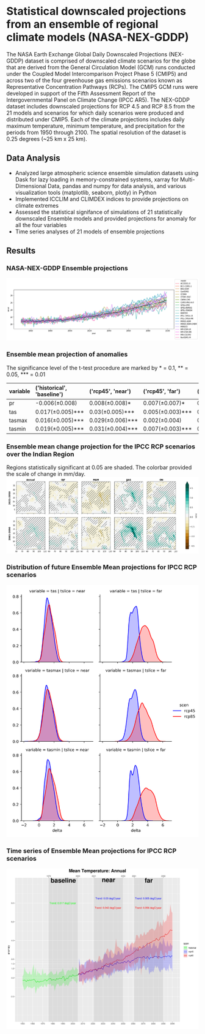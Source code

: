 # Statistical downscaled projections from an ensemble of regional climate models (NASA-NEX-GDDP)
The NASA Earth Exchange Global Daily Downscaled Projections (NEX-GDDP) dataset is comprised of downscaled climate scenarios for the globe that are derived from the General Circulation Model (GCM) runs conducted under the Coupled Model Intercomparison Project Phase 5 (CMIP5) and across two of the four greenhouse gas emissions scenarios known as Representative Concentration Pathways (RCPs). The CMIP5 GCM runs were developed in support of the Fifth Assessment Report of the Intergovernmental Panel on Climate Change (IPCC AR5). The NEX-GDDP dataset includes downscaled projections for RCP 4.5 and RCP 8.5 from the 21 models and scenarios for which daily scenarios were produced and distributed under CMIP5. Each of the climate projections includes daily maximum temperature, minimum temperature, and precipitation for the periods from 1950 through 2100. The spatial resolution of the dataset is 0.25 degrees (~25 km x 25 km). 

## Data Analysis

- Analyzed large atmospheric science ensemble simulation datasets using Dask for lazy loading in memory-constrained systems, xarray for Multi-Dimensional Data, pandas and numpy for data analysis, and various visualization tools (matplotlib, seaborn, plotly) in Python
- Implemented ICCLIM and CLIMDEX indices to provide projections on climate extremes
- Assessed the statistical signifance of simulations of 21 statistically downscaled Ensemble models and provided projections for anomaly for all the four variables 
- Time series analyses of 21 models of ensemble projections


## Results

### NASA-NEX-GDDP Ensemble projections 
![](plots/ensemble_tseries.png)

### Ensemble mean projection of anomalies

The significance level of the t-test procedure are marked by * = 0.1, \*\* = 0.05, *** = 0.01

| variable   | ('historical', 'baseline')   | ('rcp45', 'near')   | ('rcp45', 'far')   | ('rcp85', 'near')   | ('rcp85', 'far')   |
|:-----------|:-----------------------------|:--------------------|:-------------------|:--------------------|:-------------------|
| pr         | -0.006(±0.008)               | 0.008(±0.008)*      | 0.007(±0.007)*     | 0.009(±0.01)*       | 0.008(±0.011)      |
| tas        | 0.017(±0.005)***             | 0.03(±0.005)***     | 0.005(±0.003)***   | 0.042(±0.004)***    | 0.056(±0.004)***   |
| tasmax     | 0.016(±0.005)***             | 0.029(±0.006)***    | 0.002(±0.004)      | 0.039(±0.005)***    | 0.054(±0.005)***   |	
| tasmin     | 0.019(±0.005)***             | 0.031(±0.004)***    | 0.007(±0.003)***   | 0.046(±0.004)***    | 0.059(±0.004)***   ||

### Ensemble mean change projection for the IPCC RCP scenarios over the Indian Region

Regions statistically significant at 0.05 are shaded. The colorbar provided the scale of change in mm/day.
![](plots/change_ttest_precip.png)

### Distribution of future Ensemble Mean projections for IPCC RCP scenarios
![](plots/Amravati/anomaly_density.png)

### Time series of Ensemble Mean projections for IPCC RCP scenarios
![](plots/Amravati/tas_Annual.png)

